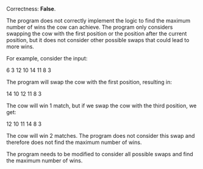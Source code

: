 Correctness: **False**.

The program does not correctly implement the logic to find the maximum number of wins the cow can achieve. The program only considers swapping the cow with the first position or the position after the current position, but it does not consider other possible swaps that could lead to more wins.

For example, consider the input:

6 3
12 10 14 11 8 3

The program will swap the cow with the first position, resulting in:

14 10 12 11 8 3

The cow will win 1 match, but if we swap the cow with the third position, we get:

12 10 11 14 8 3

The cow will win 2 matches. The program does not consider this swap and therefore does not find the maximum number of wins.

The program needs to be modified to consider all possible swaps and find the maximum number of wins.